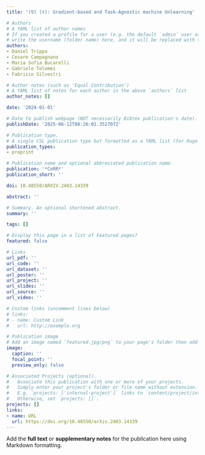 ```yaml
---
title: '(∇) (τ): Gradient-based and Task-Agnostic machine Unlearning'

# Authors
# A YAML list of author names
# If you created a profile for a user (e.g. the default `admin` user at `content/authors/admin/`), 
# write the username (folder name) here, and it will be replaced with their full name and linked to their profile.
authors:
- Daniel Trippa
- Cesare Campagnano
- Maria Sofia Bucarelli
- Gabriele Tolomei
- Fabrizio Silvestri

# Author notes (such as 'Equal Contribution')
# A YAML list of notes for each author in the above `authors` list
author_notes: []

date: '2024-01-01'

# Date to publish webpage (NOT necessarily Bibtex publication's date).
publishDate: '2025-06-12T08:26:01.352707Z'

# Publication type.
# A single CSL publication type but formatted as a YAML list (for Hugo requirements).
publication_types:
- preprint

# Publication name and optional abbreviated publication name.
publication: '*CoRR*'
publication_short: ''

doi: 10.48550/ARXIV.2403.14339

abstract: ''

# Summary. An optional shortened abstract.
summary: ''

tags: []

# Display this page in a list of Featured pages?
featured: false

# Links
url_pdf: ''
url_code: ''
url_dataset: ''
url_poster: ''
url_project: ''
url_slides: ''
url_source: ''
url_video: ''

# Custom links (uncomment lines below)
# links:
# - name: Custom Link
#   url: http://example.org

# Publication image
# Add an image named `featured.jpg/png` to your page's folder then add a caption below.
image:
  caption: ''
  focal_point: ''
  preview_only: false

# Associated Projects (optional).
#   Associate this publication with one or more of your projects.
#   Simply enter your project's folder or file name without extension.
#   E.g. `projects: ['internal-project']` links to `content/project/internal-project/index.md`.
#   Otherwise, set `projects: []`.
projects: []
links:
- name: URL
  url: https://doi.org/10.48550/arXiv.2403.14339
---
```


Add the **full text** or **supplementary notes** for the publication here using Markdown formatting.
